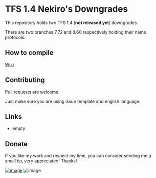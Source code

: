 # TFS 1.4 Nekiro's Downgrades

This repository holds two TFS 1.4 (**not released yet**) downgrades.

There are two branches 7.72 and 8.60 respectively holding their name protocols.

## How to compile
[Wiki](https://github.com/otland/forgottenserver/wiki/Compiling)

## Contributing
Pull requests are welcome. 

Just make sure you are using issue template and english language.

## Links
* empty

## Donate
If you like my work and respect my time, you can consider sending me a small tip, very appreciated! Thanks!

[![image](https://i2.wp.com/dk-plugins.ru/wp-content/uploads/2017/06/donate-paypal-main.png)](https://www.paypal.com/donate?hosted_button_id=R3PRTU37SEPYJ)
![image](https://i.imgur.com/R09srNR.png)
